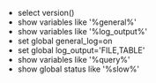 * select version()
* show variables like '%general%'
* show variables like '%log_output%'
* set global general_log=on
* set global log_output='FILE,TABLE'
* show variables like '%query%'
* show global status like '%slow%'

